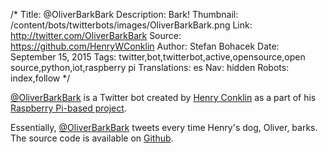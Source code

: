 /*
Title: @OliverBarkBark
Description: Bark!
Thumbnail: /content/bots/twitterbots/images/OliverBarkBark.png
Link: http://twitter.com/OliverBarkBark
Source: https://github.com/HenryWConklin
Author: Stefan Bohacek
Date: September 15, 2015
Tags: twitter,bot,twitterbot,active,opensource,open source,python,iot,raspberry pi
Translations: es
Nav: hidden
Robots: index,follow
*/

[@OliverBarkBark](https://twitter.com/OliverBarkBark) is a Twitter bot created by [Henry Conklin](https://github.com/HenryWConklin) as a part of his [Raspberry Pi-based project](http://henrywconklin.github.io/projects/2015/08/17/oliver-twitter.html).

Essentially, [@OliverBarkBark](https://twitter.com/OliverBarkBark) tweets every time Henry's dog, Oliver, barks. The source code is available on [Github](https://github.com/HenryWConklin/barkdetect).